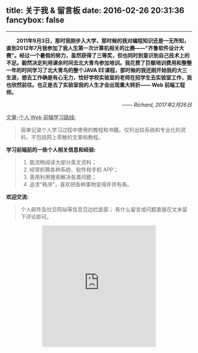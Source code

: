 title: 关于我 & 留言板
date: 2016-02-26 20:31:36
fancybox: false
---

<style type="text/css">
	strong a {
		color: #747474;
	}
	.player {
		text-align: center;
		margin: .5em auto 0;
		width: 100%;
		max-width: 22em;
	}
	.player br {
		display: none;
	}
	.sign {
		text-align: right;
		font-style: italic;
	}
	#ds-recent-visitors {
		margin: 0;
		padding: 0;
	}
	#ds-recent-visitors div img {
		display: inline-block !important;
		width: 56px !important;
		height: 56px !important;
		border-radius: 50%;
		border: 1px solid #ddd;
		padding: 2px;
		box-shadow: 1px 1px 1px rgba(0,0,0, .15);
	}
	.article-entry img:first-child {
		display: block;
	}
	.article-entry span {
		font-family: Arial;
	}
	#ds-hot-posts {
		display: none;
	}
</style>

---

　　**2011年9月3日，那时我刚步入大学，那时候的我对编程知识还是一无所知，直到2012年7月我参加了我人生第一次计算机相关的比赛<span>——</span>"齐鲁软件设计大赛"。经过一个暑假的努力，虽然获得了三等奖，但也同时到意识到自己技术上的不足。毅然决定利用课余时间去北大青鸟参加培训。我花费了巨额培训费用和整整一年的时间学习了北大青鸟的整个JAVA EE课程，那时候的我还刚开始我的大三生涯，想去工作确是有心无力，恰好学校实验室的老师在招学生去实验室工作，我也欣然前往。也正是去了实验室我的人生才会出现重大转折<span>——</span> Web 前端工程师。**

<p class="sign"><span>——</span> Richard, 2017年2月26日</p>

**[文章-个人 Web 前端学习路线:](/2015/08/28/Front-End-Study/)**
> 简单记录个人学习过程中使用的教程和书籍。仅列出较系统和专业化的资料，不包括网上零散的文章和教程。

**学习前端前的一些个人相关信息和经验:**
 > 1. 能流畅阅读大部分英文资料；
 > 1. 经常折腾各种系统、软件和手机 APP；
 > 1. 善用利用搜索解决各类问题；
 > 1. 追求“秩序”，喜欢把各种事物变得井井有条。

**欢迎交流:**
> 个人邮件及社交网站等信息见边栏底部；
> 有什么留言或问题直接在文末留下评论即可。

<div class="player">
<iframe scrolling="auto" frameborder="no" border="0" marginwidth="0" marginheight="0" width=100% height=330 src="http://music.163.com/outchain/player?type=0&id=112513213&auto=0&height=430"></iframe>
</div>

<ul class="ds-recent-visitors" data-num-items="30" data-avatar-size="56"></ul>
